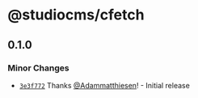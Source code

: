 # @studiocms/cfetch

## 0.1.0

### Minor Changes

- [`3e3f772`](https://github.com/withstudiocms/cfetch/commit/3e3f77285e8fe17a94b5db3cbf23ecfec98e0af2) Thanks [@Adammatthiesen](https://github.com/Adammatthiesen)! - Initial release
